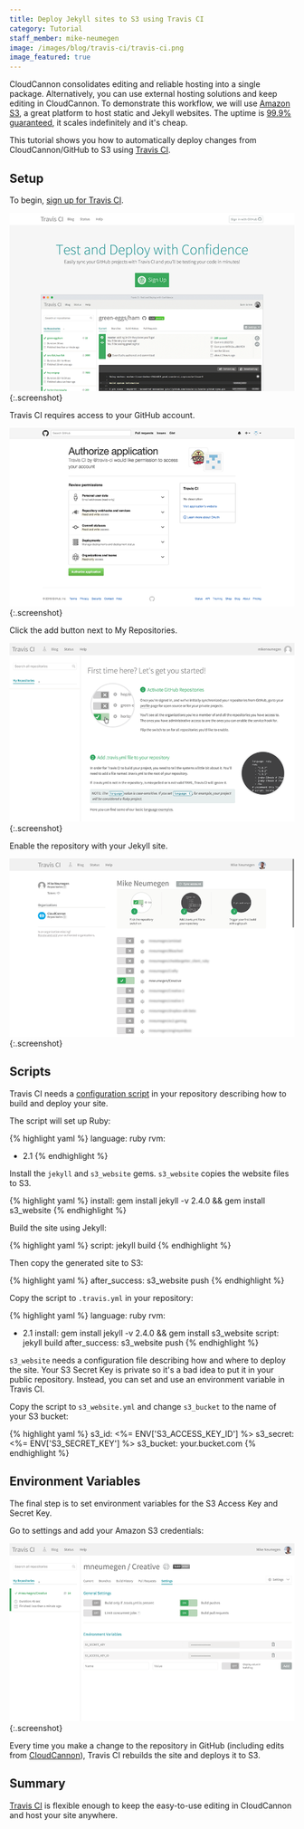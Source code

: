 ```yaml
---
title: Deploy Jekyll sites to S3 using Travis CI
category: Tutorial
staff_member: mike-neumegen
image: /images/blog/travis-ci/travis-ci.png
image_featured: true
---
```


CloudCannon consolidates editing and reliable hosting into a single package. Alternatively, you can use external hosting solutions and keep editing in CloudCannon. To demonstrate this workflow, we will use [Amazon S3](http://aws.amazon.com/s3/), a great platform to host static and Jekyll websites. The uptime is [99.9% guaranteed](http://aws.amazon.com/s3/sla/), it scales indefinitely and it's cheap.

This tutorial shows you how to automatically deploy changes from CloudCannon/GitHub to S3 using [Travis CI](https://travis-ci.org/).

## Setup

To begin, [sign up for Travis CI](https://travis-ci.org/).

![Travis CI Homepage](/images/blog/travis-ci/travis-ci.png){:.screenshot}

Travis CI requires access to your GitHub account.

![GitHub authentication](/images/blog/travis-ci/travis-auth.png){:.screenshot}

Click the add button next to My Repositories.

![Travis CI Dashboard](/images/blog/travis-ci/my-repo.png){:.screenshot}

Enable the repository with your Jekyll site.

![Repository list](/images/blog/travis-ci/enable-repo.png){:.screenshot}

## Scripts

Travis CI needs a [configuration script](https://docs.travis-ci.com/user/customizing-the-build/) in your repository describing how to build and deploy your site.

The script will set up Ruby:

{% highlight yaml %}
language: ruby
rvm:
  - 2.1
{% endhighlight %}

Install the `jekyll` and `s3_website` gems. `s3_website` copies the website files to S3.

{% highlight yaml %}
install: gem install jekyll -v 2.4.0 && gem install s3_website
{% endhighlight %}

Build the site using Jekyll:

{% highlight yaml %}
script: jekyll build
{% endhighlight %}

Then copy the generated site to S3:

{% highlight yaml %}
after_success: s3_website push
{% endhighlight %}

Copy the script to `.travis.yml` in your repository:

{% highlight yaml %}
language: ruby
rvm:
  - 2.1
install: gem install jekyll -v 2.4.0 && gem install s3_website
script: jekyll build
after_success: s3_website push
{% endhighlight %}

`s3_website` needs a configuration file describing how and where to deploy the site. Your S3 Secret Key is private so it's a bad idea to put it in your public repository. Instead, you can set and use an environment variable in Travis CI.

Copy the script to `s3_website.yml` and change `s3_bucket` to the name of your S3 bucket:

{% highlight yaml %}
s3_id: <%= ENV['S3_ACCESS_KEY_ID'] %>
s3_secret: <%= ENV['S3_SECRET_KEY'] %>
s3_bucket: your.bucket.com
{% endhighlight %}

## Environment Variables

The final step is to set environment variables for the S3 Access Key and Secret Key.

Go to settings and add your Amazon S3 credentials:

![Travis CI environment variables](/images/blog/travis-ci/settings.png){:.screenshot}

Every time you make a change to the repository in GitHub (including edits from [CloudCannon](http://cloudcannon.com)), Travis CI rebuilds the site and deploys it to S3.

## Summary

[Travis CI](https://travis-ci.org/) is flexible enough to keep the easy-to-use editing in CloudCannon and host your site anywhere.
